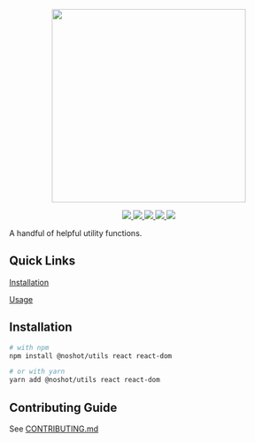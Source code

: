 <div align="center">
  <img src="https://github.com/no-shot/utils/blob/main/noshotLogo.png?raw=true" width="350px">
</div>

<p align="center">
  <a href="https://www.npmjs.com/package/@noshot/utils">
    <img src="https://img.shields.io/npm/v/no-shot/utils.svg?style=for-the-badge&labelColor=000000">
  </a>
  <a href="https://github.com/no-shot/utils/actions?query=workflow%3A%22Publish+Workflow%22">
    <img src="https://img.shields.io/github/workflow/status/no-shot/utils/Publish%20Workflow?style=for-the-badge&labelColor=000000">
  </a>
  <a href="https://codecov.io/gh/no-shot/utils/branch/main">
    <img src="https://img.shields.io/codecov/c/github/no-shot/utils?style=for-the-badge&labelColor=000000">
  </a>
  <a href="https://github.com/no-shot/utils/blob/master/LICENSE">
    <img src="https://img.shields.io/npm/l/utils.svg?style=for-the-badge&labelColor=000000">
  </a>
  <a href="https://www.npmjs.com/package/@noshot/utils">
    <img src="https://img.shields.io/npm/dm/@noshot/utils?style=for-the-badge&labelColor=000000">
  </a>
</p>

A handful of helpful utility functions.

## Quick Links

[Installation](#installation)

[Usage](#usage)

## Installation

```bash
# with npm
npm install @noshot/utils react react-dom

# or with yarn
yarn add @noshot/utils react react-dom
```

## Contributing Guide

See [CONTRIBUTING.md](CONTRIBUTING.md)

